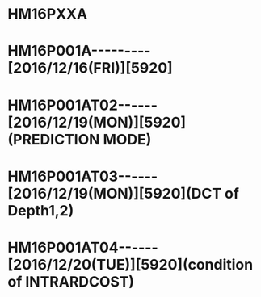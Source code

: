 # HM16PXXA
# HM16P001A---------[2016/12/16(FRI)][5920]
# HM16P001AT02------[2016/12/19(MON)][5920](PREDICTION MODE)
# HM16P001AT03------[2016/12/19(MON)][5920](DCT of Depth1,2)
# HM16P001AT04------[2016/12/20(TUE)][5920](condition of INTRARDCOST)
